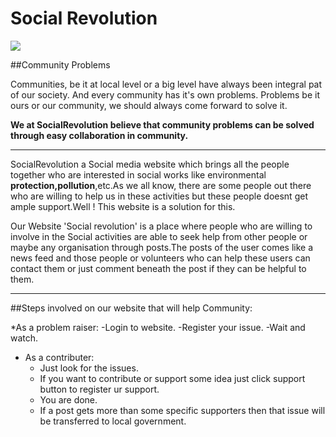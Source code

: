 # Social Revolution

![](http://www.gmnsight.org/wp-content/uploads/2015/04/collaboration-hands-720x320.png)

##Community Problems

Communities, be it at local level or a big level have always been integral pat of our society. And every community has it's own problems. Problems be it ours or our community, we should always come forward to solve it. 

**We at SocialRevolution believe that community problems can be solved through easy collaboration in community.**

___


SocialRevolution a Social media website which brings all the people together who are interested in social works like environmental **protection,pollution**,etc.As we all know, there are some people out there who are willing to help us in these activities but these people doesnt get ample support.Well ! This website is a solution for this.

Our Website 'Social revolution' is a place where people who are willing to involve in the Social activities are able to seek help from other people or maybe any organisation through posts.The posts of the user comes like a news feed and those people or volunteers who can help these users can contact them or just comment beneath the post if they can be helpful to them.

___

##Steps involved on our website that will help Community:

*As a problem raiser:
	-Login to website.
	-Register your issue.
	-Wait and watch.

* As a contributer:
	- Just look for the issues.
	- If you want to contribute or support some idea just click support button to register ur support.
	- You are done.
	- If a post gets more than some specific supporters then that issue will be transferred to local government.